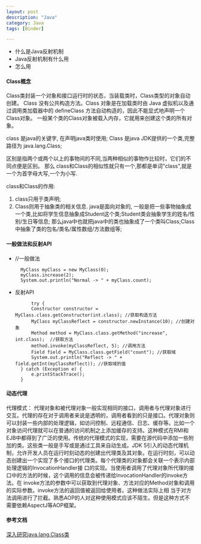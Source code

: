 ```yaml
---
layout: post
description: "Java"
category: Java
tags: [Binder]

---
```



* 什么是Java反射机制
* Java反射机制有什么用
* 怎么用

#### Class概念

Class类封装一个对象和接口运行时的状态，当装载类时，Class类型的对象自动创建。      Class 没有公共构造方法。Class 对象是在加载类时由 Java 虚拟机以及通过调用类加载器中的 defineClass 方法自动构造的，因此不能显式地声明一个Class对象。 一般某个类的Class对象被载入内存，它就用来创建这个类的所有对象。

class 是java的关键字, 在声明java类时使用;
Class 是java JDK提供的一个类,完整路径为 java.lang.Class;

区别是指两个或两个以上的事物间的不同,当两种相似的事物作比较时，它们的不同点便是区别。
那么 class和Class的相似性就只有一个,那都是单词"class",就是一个为首字母大写,一个为小写.

class和Class的作用:
1. class只用于类声明;
2. Class则用于抽象类的相关信息. java是面向对象的, 一般是把一些事物抽象成一个类,比如将学生信息抽象成Student这个类;Student类会抽象学生的姓名/性别/生日等信息;
那么java中也就把java中的类也抽象成了一个类叫Class;Class中抽象了类的包名/类名/属性数组/方法数组等;

#### 一般做法和反射API

* //一般做法

		MyClass myClass = new MyClass(0);  
		myClass.increase(2);
		System.out.println("Normal -> " + myClass.count);
	
* 反射API

			try {
		    Constructor constructor = MyClass.class.getConstructor(int.class); //获取构造方法
		    MyClass myClassReflect = constructor.newInstance(10); //创建对象
		    Method method = MyClass.class.getMethod("increase", int.class);  //获取方法
		    method.invoke(myClassReflect, 5); //调用方法
		    Field field = MyClass.class.getField("count"); //获取域
		    System.out.println("Reflect -> " + field.getInt(myClassReflect)); //获取域的值
		} catch (Exception e) { 
		    e.printStackTrace();
		} 
		
		
#### 动态代理

代理模式： 代理对象和被代理对象一般实现相同的接口，调用者与代理对象进行交互。代理的存在对于调用者来说是透明的，调用者看到的只是接口。代理对象则可以封装一些内部的处理逻辑，如访问控制、远程通信、日志、缓存等。比如一个对象访问代理就可以在普通的访问机制之上添加缓存的支持。这种模式在RMI和EJB中都得到了广泛的使用。传统的代理模式的实现，需要在源代码中添加一些附加的类。这些类一般是手写或是通过工具来自动生成。JDK 5引入的动态代理机制，允许开发人员在运行时刻动态的创建出代理类及其对象。在运行时刻，可以动态创建出一个实现了多个接口的代理类。每个代理类的对象都会关联一个表示内部处理逻辑的InvocationHandler接 口的实现。当使用者调用了代理对象所代理的接口中的方法的时候，这个调用的信息会被传递给InvocationHandler的invoke方法。在 invoke方法的参数中可以获取到代理对象、方法对应的Method对象和调用的实际参数。invoke方法的返回值被返回给使用者。这种做法实际上相 当于对方法调用进行了拦截。熟悉AOP的人对这种使用模式应该不陌生。但是这种方式不需要依赖AspectJ等AOP框架。

#### 参考文档

[深入研究java.lang.Class类](http://lavasoft.blog.51cto.com/62575/15433/)